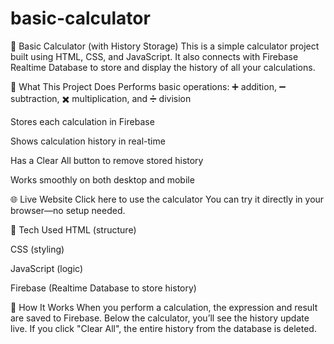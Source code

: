 # basic-calculator
🔢 Basic Calculator (with History Storage)
This is a simple calculator project built using HTML, CSS, and JavaScript. It also connects with Firebase Realtime Database to store and display the history of all your calculations.

📌 What This Project Does
Performs basic operations: ➕ addition, ➖ subtraction, ✖️ multiplication, and ➗ division

Stores each calculation in Firebase

Shows calculation history in real-time

Has a Clear All button to remove stored history

Works smoothly on both desktop and mobile

🌐 Live Website
Click here to use the calculator
You can try it directly in your browser—no setup needed.

🧱 Tech Used
HTML (structure)

CSS (styling)

JavaScript (logic)

Firebase (Realtime Database to store history)

📝 How It Works
When you perform a calculation, the expression and result are saved to Firebase. Below the calculator, you’ll see the history update live. If you click "Clear All", the entire history from the database is deleted.

